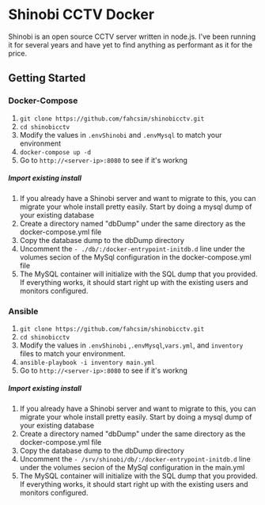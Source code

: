 # Shinobi CCTV Docker

Shinobi is an open source CCTV server written in node.js. I've been running it for several years and have yet to find anything as performant as it for the price.

## Getting Started

### Docker-Compose
1. `git clone https://github.com/fahcsim/shinobicctv.git`
2. `cd shinobicctv`
3. Modify the values in `.envShinobi` and `.envMysql` to match your environment
4. `docker-compose up -d`
5. Go to `http://<server-ip>:8080` to see if it's workng
#####  Import existing install
1. If you already have a Shinobi server and want to migrate to this, you can migrate your whole install pretty easily. Start by doing a mysql dump of your existing database
2. Create a directory named "dbDump" under the same directory as the docker-compose.yml file
3. Copy the database dump to the dbDump directory
3. Uncomment the `- ./db/:/docker-entrypoint-initdb.d` line under the volumes secion of the MySql configuration in the docker-compose.yml file
4. The MySQL container will initialize with the SQL dump that you provided. If everything works, it should start right up with the existing users and monitors configured.


### Ansible
1. `git clone https://github.com/fahcsim/shinobicctv.git`
2. `cd shinobicctv`
3. Modify the values in `.envShinobi` ,`.envMysql`,`vars.yml`, and `inventory` files to match your environment.
4. `ansible-playbook -i inventory main.yml` 
5.  Go to `http://<server-ip>:8080` to see if it's workng


#####  Import existing install
1. If you already have a Shinobi server and want to migrate to this, you can migrate your whole install pretty easily. Start by doing a mysql dump of your existing database
2. Create a directory named "dbDump" under the same directory as the docker-compose.yml file
3. Copy the database dump to the dbDump directory
3. Uncomment the `- /srv/shinobi/db/:/docker-entrypoint-initdb.d` line under the volumes secion of the MySql configuration in the main.yml
4. The MySQL container will initialize with the SQL dump that you provided. If everything works, it should start right up with the existing users and monitors configured.
